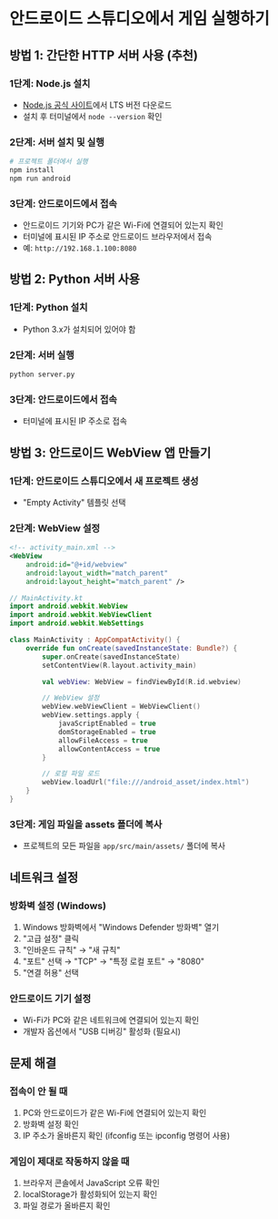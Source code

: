 # 안드로이드 스튜디오에서 게임 실행하기

## 방법 1: 간단한 HTTP 서버 사용 (추천)

### 1단계: Node.js 설치

- [Node.js 공식 사이트](https://nodejs.org/)에서 LTS 버전 다운로드
- 설치 후 터미널에서 `node --version` 확인

### 2단계: 서버 설치 및 실행

```bash
# 프로젝트 폴더에서 실행
npm install
npm run android
```

### 3단계: 안드로이드에서 접속

- 안드로이드 기기와 PC가 같은 Wi-Fi에 연결되어 있는지 확인
- 터미널에 표시된 IP 주소로 안드로이드 브라우저에서 접속
- 예: `http://192.168.1.100:8080`

## 방법 2: Python 서버 사용

### 1단계: Python 설치

- Python 3.x가 설치되어 있어야 함

### 2단계: 서버 실행

```bash
python server.py
```

### 3단계: 안드로이드에서 접속

- 터미널에 표시된 IP 주소로 접속

## 방법 3: 안드로이드 WebView 앱 만들기

### 1단계: 안드로이드 스튜디오에서 새 프로젝트 생성

- "Empty Activity" 템플릿 선택

### 2단계: WebView 설정

```xml
<!-- activity_main.xml -->
<WebView
    android:id="@+id/webview"
    android:layout_width="match_parent"
    android:layout_height="match_parent" />
```

```kotlin
// MainActivity.kt
import android.webkit.WebView
import android.webkit.WebViewClient
import android.webkit.WebSettings

class MainActivity : AppCompatActivity() {
    override fun onCreate(savedInstanceState: Bundle?) {
        super.onCreate(savedInstanceState)
        setContentView(R.layout.activity_main)

        val webView: WebView = findViewById(R.id.webview)

        // WebView 설정
        webView.webViewClient = WebViewClient()
        webView.settings.apply {
            javaScriptEnabled = true
            domStorageEnabled = true
            allowFileAccess = true
            allowContentAccess = true
        }

        // 로컬 파일 로드
        webView.loadUrl("file:///android_asset/index.html")
    }
}
```

### 3단계: 게임 파일을 assets 폴더에 복사

- 프로젝트의 모든 파일을 `app/src/main/assets/` 폴더에 복사

## 네트워크 설정

### 방화벽 설정 (Windows)

1. Windows 방화벽에서 "Windows Defender 방화벽" 열기
2. "고급 설정" 클릭
3. "인바운드 규칙" → "새 규칙"
4. "포트" 선택 → "TCP" → "특정 로컬 포트" → "8080"
5. "연결 허용" 선택

### 안드로이드 기기 설정

- Wi-Fi가 PC와 같은 네트워크에 연결되어 있는지 확인
- 개발자 옵션에서 "USB 디버깅" 활성화 (필요시)

## 문제 해결

### 접속이 안 될 때

1. PC와 안드로이드가 같은 Wi-Fi에 연결되어 있는지 확인
2. 방화벽 설정 확인
3. IP 주소가 올바른지 확인 (ifconfig 또는 ipconfig 명령어 사용)

### 게임이 제대로 작동하지 않을 때

1. 브라우저 콘솔에서 JavaScript 오류 확인
2. localStorage가 활성화되어 있는지 확인
3. 파일 경로가 올바른지 확인
